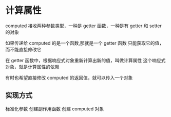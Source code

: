 # 计算属性

computed 接收两种参数类型，一种是 getter 函数，一种是有 getter 和 setter 的对象

如果传递给 computed 的是一个函数,那就是一个 getter 函数
只能获取它的值，而不能直接修改它

在 getter 函数中，根据响应式对象重新计算出新的值，叫做计算属性
这个响应式对象，就是计算属性的依赖

有时也希望直接修改 computed 的返回值，就可以传入一个对象

## 实现方式

标准化参数
创建副作用函数
创建 computed 对象
